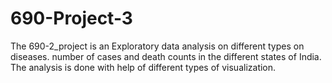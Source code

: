 # 690-Project-3
The 690-2_project is an Exploratory data analysis on different types on diseases. number of cases and death counts in the different states of India. 
The analysis is done with help of different types of visualization.
